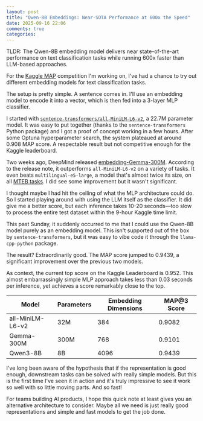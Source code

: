 ```yaml
---
layout: post
title: "Qwen-8B Embeddings: Near-SOTA Performance at 600x the Speed"
date: 2025-09-16 22:06
comments: true
categories:
---
```


TLDR: The Qwen-8B embedding model delivers near state-of-the-art performance on text
classification tasks while running 600x faster than LLM-based approaches.

For the [Kaggle
MAP](https://www.kaggle.com/competitions/map-charting-student-math-misunderstandings)
competition I'm working on, I've had a chance to try out different embedding
models for text classification tasks.

The setup is pretty simple. A sentence comes in. I'll use an embedding model to
encode it into a vector, which is then fed into a 3-layer MLP classifier.

I started with
[`sentence-transformers/all-MiniLM-L6-v2`](https://huggingface.co/sentence-transformers/all-MiniLM-L6-v2),
a 22.7M parameter model. It was easy to put together (thanks to the
`sentence-transformers` Python package) and I got a proof of concept working in
a few hours. After some Optuna hyperparameter search, the system plateaued at
around 0.908 MAP score. A respectable result but not competitive enough for the
Kaggle leaderboard.

Two weeks ago, DeepMind released
[embedding-Gemma-300M](https://huggingface.co/google/embeddinggemma-300m).
According to the release note, it outperforms `all-MiniLM-L6-v2` on a variety
of tasks. It even beats `multilingual-e5-large`, a model that's almost twice
its size, on all [MTEB
tasks](https://developers.googleblog.com/en/introducing-embeddinggemma/). I did
see some improvement but it wasn't significant.

I thought maybe I had hit the ceiling of what the MLP architecture could do. So I
started playing around with using the LLM itself as the classifier. It did give me
a better score, but each inference takes 10-20 seconds—too slow to process
the entire test dataset within the 9-hour Kaggle time limit.

This past Sunday, it suddenly occurred to me that I could use the Qwen-8B
model purely as an embedding model. This isn't supported out of the
box by `sentence-transformers`, but it was easy to vibe code it through the
`llama-cpp-python` package.

The result? Extraordinarily good. The MAP score jumped to 0.9439, a significant
improvement over the previous two models.

As context, the current top score on the Kaggle Leaderboard is 0.952. This
almost embarrassingly simple MLP approach takes less than 0.03 seconds
per inference, yet achieves a score remarkably close to the top.


  | Model            | Parameters | Embedding Dimensions | MAP@3 Score |
  |------------------|------------|----------------------|-------------|
  | all-MiniLM-L6-v2 | 32M        | 384                  | 0.9082      |
  | Gemma-300M       | 300M       | 768                  | 0.9101      |
  | Qwen3-8B         | 8B         | 4096                 | 0.9439      |


I've long been aware of the hypothesis that if the representation is good
enough, downstream tasks can be solved with really simple models. But this
is the first time I've seen it in action and it's truly impressive to see it
work so well with so little moving parts. And so fast!

For teams building AI products, I hope this quick note at least gives you an
alternative architecture to consider. Maybe all we need is just really good
representations and simple and fast models to get the job done.


